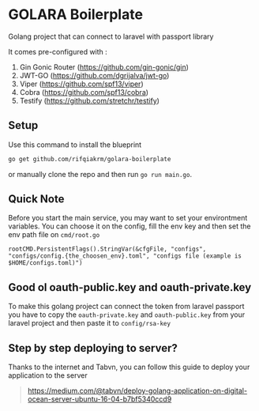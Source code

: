 # GOLARA Boilerplate

Golang  project that can connect to laravel with passport library

It comes pre-configured with :

1. Gin Gonic Router (https://github.com/gin-gonic/gin)
2. JWT-GO (https://github.com/dgrijalva/jwt-go)
3. Viper (https://github.com/spf13/viper)
4. Cobra (https://github.com/spf13/cobra)
5. Testify (https://github.com/stretchr/testify)

## Setup

Use this command to install the blueprint

```bash
go get github.com/rifqiakrm/golara-boilerplate
```

or manually clone the repo and then run `go run main.go`.

## Quick Note

Before you start the main service, you may want to set your environtment variables. You can choose it on the config, fill the env key and then set the env path file on `cmd/root.go`

```golang
rootCMD.PersistentFlags().StringVar(&cfgFile, "configs", "configs/config.{the_choosen_env}.toml", "configs file (example is $HOME/configs.toml)")
```

## Good ol oauth-public.key and oauth-private.key
To make this golang project can connect the token from laravel passport you have to copy the `oauth-private.key` and `oauth-public.key` from your laravel project and then paste it to `config/rsa-key`

## Step by step deploying to server?
Thanks to the internet and Tabvn, you can follow this guide to deploy your application to the server 

> https://medium.com/@tabvn/deploy-golang-application-on-digital-ocean-server-ubuntu-16-04-b7bf5340ccd9